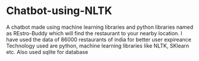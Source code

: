 # Chatbot-using-NLTK
A chatbot made using machine learning libraries and python libraries named as REstro-Buddy which will find the restaurant to your nearby location. 
I have used the data of 86000 restaurants of india for better user expireance 
Technology used are python, machine learning libraries like NLTK, SKlearn etc. Also used sqlite for database  
